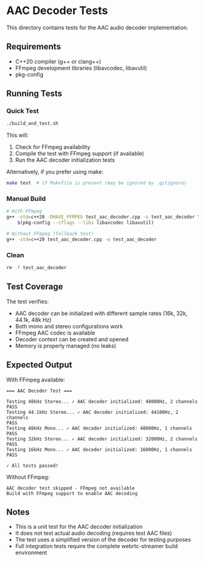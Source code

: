# AAC Decoder Tests

This directory contains tests for the AAC audio decoder implementation.

## Requirements

- C++20 compiler (g++ or clang++)
- FFmpeg development libraries (libavcodec, libavutil)
- pkg-config

## Running Tests

### Quick Test

```bash
./build_and_test.sh
```

This will:
1. Check for FFmpeg availability
2. Compile the test with FFmpeg support (if available)
3. Run the AAC decoder initialization tests

Alternatively, if you prefer using make:
```bash
make test  # if Makefile is present (may be ignored by .gitignore)
```

### Manual Build

```bash
# With FFmpeg
g++ -std=c++20 -DHAVE_FFMPEG test_aac_decoder.cpp -o test_aac_decoder \
    $(pkg-config --cflags --libs libavcodec libavutil)

# Without FFmpeg (fallback test)
g++ -std=c++20 test_aac_decoder.cpp -o test_aac_decoder
```

### Clean

```bash
rm -f test_aac_decoder
```

## Test Coverage

The test verifies:
- AAC decoder can be initialized with different sample rates (16k, 32k, 44.1k, 48k Hz)
- Both mono and stereo configurations work
- FFmpeg AAC codec is available
- Decoder context can be created and opened
- Memory is properly managed (no leaks)

## Expected Output

With FFmpeg available:
```
=== AAC Decoder Test ===

Testing 48kHz Stereo... ✓ AAC decoder initialized: 48000Hz, 2 channels
PASS
Testing 44.1kHz Stereo... ✓ AAC decoder initialized: 44100Hz, 2 channels
PASS
Testing 48kHz Mono... ✓ AAC decoder initialized: 48000Hz, 1 channels
PASS
Testing 32kHz Stereo... ✓ AAC decoder initialized: 32000Hz, 2 channels
PASS
Testing 16kHz Mono... ✓ AAC decoder initialized: 16000Hz, 1 channels
PASS

✓ All tests passed!
```

Without FFmpeg:
```
AAC decoder test skipped - FFmpeg not available
Build with FFmpeg support to enable AAC decoding
```

## Notes

- This is a unit test for the AAC decoder initialization
- It does not test actual audio decoding (requires test AAC files)
- The test uses a simplified version of the decoder for testing purposes
- Full integration tests require the complete webrtc-streamer build environment
